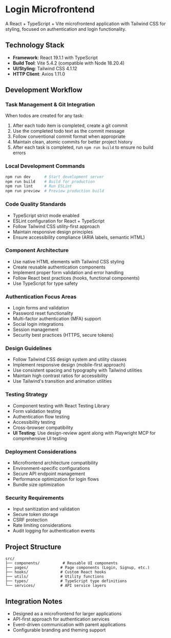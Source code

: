 # Login Microfrontend

A React + TypeScript + Vite microfrontend application with Tailwind CSS for styling, focused on authentication and login functionality.

## Technology Stack
- **Framework**: React 19.1.1 with TypeScript
- **Build Tool**: Vite 5.4.2 (compatible with Node 18.20.4)
- **UI/Styling**: Tailwind CSS 4.1.12
- **HTTP Client**: Axios 1.11.0

## Development Workflow

### Task Management & Git Integration
When todos are created for any task:
1. After each todo item is completed, create a git commit
2. Use the completed todo text as the commit message
3. Follow conventional commit format when appropriate
4. Maintain clean, atomic commits for better project history
5. After each task is completed, run `npm run build` to ensure no build errors

### Local Development Commands
```bash
npm run dev      # Start development server
npm run build    # Build for production
npm run lint     # Run ESLint
npm run preview  # Preview production build
```

### Code Quality Standards
- TypeScript strict mode enabled
- ESLint configuration for React + TypeScript
- Follow Tailwind CSS utility-first approach
- Maintain responsive design principles
- Ensure accessibility compliance (ARIA labels, semantic HTML)

### Component Architecture
- Use native HTML elements with Tailwind CSS styling
- Create reusable authentication components
- Implement proper form validation and error handling
- Follow React best practices (hooks, functional components)
- Use TypeScript for type safety

### Authentication Focus Areas
- Login forms and validation
- Password reset functionality
- Multi-factor authentication (MFA) support
- Social login integrations
- Session management
- Security best practices (HTTPS, secure tokens)

### Design Guidelines
- Follow Tailwind CSS design system and utility classes
- Implement responsive design (mobile-first approach)
- Use consistent spacing and typography with Tailwind utilities
- Maintain high contrast ratios for accessibility
- Use Tailwind's transition and animation utilities

### Testing Strategy
- Component testing with React Testing Library
- Form validation testing
- Authentication flow testing
- Accessibility testing
- Cross-browser compatibility
- **UI Testing**: Use design-review agent along with Playwright MCP for comprehensive UI testing

### Deployment Considerations
- Microfrontend architecture compatibility
- Environment-specific configurations
- Secure API endpoint management
- Performance optimization for login flows
- Bundle size optimization

### Security Requirements
- Input sanitization and validation
- Secure token storage
- CSRF protection
- Rate limiting considerations
- Audit logging for authentication events

## Project Structure
```
src/
├── components/          # Reusable UI components
├── pages/              # Page components (Login, Signup, etc.)
├── hooks/              # Custom React hooks
├── utils/              # Utility functions
├── types/              # TypeScript type definitions
└── services/           # API service layers
```

## Integration Notes
- Designed as a microfrontend for larger applications
- API-first approach for authentication services
- Event-driven communication with parent applications
- Configurable branding and theming support